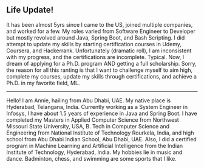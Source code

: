 ## Life Update!
It has been almost 5yrs since I came to the US, joined multiple companies, and worked for a few. My roles varied from Software Engineer to Developer but mostly revolved around Java, Spring Boot, and Bash Scripting. I did attempt to update my skills by starting certification courses in Udemy, Coursera, and Hackerrank. 
Unfortunately (dramatic roll), I am inconsistent with my progress, and the certifications are incomplete. Typical.
Now, I dream of applying for a Ph.D. program AND getting a full scholarship. 
Sorry, the reason for all this ranting is that I want to challenge myself to aim high, complete my courses, update my skills through certifications, and achieve a Ph.D. in my favorite field, ML.

-------------------------------------------------

Hello! I am Annie, hailing from Abu Dhabi, UAE. My native place is Hyderabad, Telangana, India. Currently working as a System Engineer in Infosys, I have about 1.5 years of experience in Java and Spring Boot. I have completed my Masters in Applied Computer Science from Northwest Missouri State University, USA, B. Tech in Computer Science and Engineering from National Institute of Technology Rourkela, India, and high school from Abu Dhabi Indian School, Abu Dhabi, UAE. Also, I did a certified program in Machine Learning and Artificial Intelligence from the Indian Institute of Technology, Hyderabad, India. 
My hobbies lie in music and dance. Badminton, chess, and swimming are some sports that I like.

<!--
**annie0sc/annie0sc** is a ✨ _special_ ✨ repository because its `README.md` (this file) appears on your GitHub profile.

Here are some ideas to get you started:

- 🔭 I’m currently working on ...
- 🌱 I’m currently learning ...
- 👯 I’m looking to collaborate on ...
- 🤔 I’m looking for help with ...
- 💬 Ask me about ...
- 📫 How to reach me: ...
- 😄 Pronouns: ...
- ⚡ Fun fact: ...
-->
